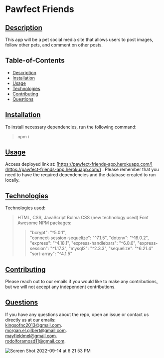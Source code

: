 # Pawfect Friends

## [Description](#table-of-contents)

This app will be a pet social media site that allows users to post images, follow other pets, and comment on other posts.

## Table-of-Contents

- [Description](#description)
- [Installation](#installation)
- [Usage](#usage)
- [Technologies](#technologies)
- [Contributing](#contribute)
- [Questions](#questions)

## [Installation](#table-of-contents)

To install necessary dependencies, run the following command:<br>

> npm i

## [Usage](#table-of-contents)

Access deployed link at: [https://pawfect-friends-app.herokuapp.com/](https://pawfect-friends-app.herokuapp.com/) .
Please remember that you need to have the required dependencies and the database created to run locally.

## [Technologies](#table-of-contents)

Technologies used:
> HTML, 
> CSS, 
> JavaScript
> Bulma CSS (new technology used)
> Font Awesome
> NPM packages:	  
>>"bcrypt": "^5.0.1",  
>> "connect-session-sequelize": "^7.1.5",
>> "dotenv": "^16.0.2",
>> "express": "^4.18.1",
>> "express-handlebars": "^6.0.6",
>> "express-session": "^1.17.3",
>> "mysql2": "^2.3.3",
>> "sequelize": "^6.21.4"
>> "sort-array": "^4.1.5"

## [Contributing](#table-of-contents)

Please reach out to our emails if you would like to make any contributions, but we will not accept any independent contributions.

## [Questions](#table-of-contents)

If you have any questions about the repo, open an issue or contact us directly us at our emails: <br>
[kingsofnc2013@gmail.com](mailto:kingsofnc2013@gmail.com). <br>
[morgan.el.gilbert@gmail.com](mailto:morgan.el.gilbert@gmail.com). <br>
[mayfieldmel@gmail.com](mailto:mayfieldmel@gmail.com). <br>
[rodolforamosd11@gmail.com](mailto:rodolforamosd11@gmail.com). <br>

![Screen Shot 2022-09-14 at 6 21 53 PM](https://user-images.githubusercontent.com/104585768/190273467-b879a21d-ca2b-44d1-96d1-1938faa98ac3.png)
